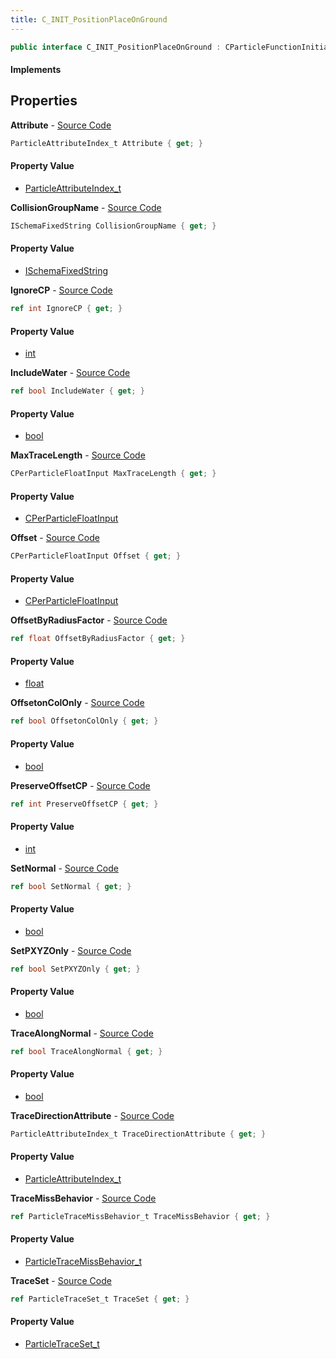```yaml
---
title: C_INIT_PositionPlaceOnGround
---
```


```csharp
public interface C_INIT_PositionPlaceOnGround : CParticleFunctionInitializer, CParticleFunction, ISchemaClass<CParticleFunction>, ISchemaClass<CParticleFunctionInitializer>, ISchemaClass<C_INIT_PositionPlaceOnGround>, ISchemaField, ISchemaClass, INativeHandle
```

#### Implements

## Properties

**Attribute** - [Source Code](https://github.com/swiftly-solution/swiftlys2/blob/master/managed/src/SwiftlyS2.Generated/Schemas/Interfaces/C_INIT_PositionPlaceOnGround.cs#L30)

```csharp
ParticleAttributeIndex_t Attribute { get; }
```

#### Property Value

- [ParticleAttributeIndex_t](/docs/api/shared/schemadefinitions/particleattributeindex_t)

**CollisionGroupName** - [Source Code](https://github.com/swiftly-solution/swiftlys2/blob/master/managed/src/SwiftlyS2.Generated/Schemas/Interfaces/C_INIT_PositionPlaceOnGround.cs#L20)

```csharp
ISchemaFixedString CollisionGroupName { get; }
```

#### Property Value

- [ISchemaFixedString](/docs/api/shared/schemas/ischemafixedstring)

**IgnoreCP** - [Source Code](https://github.com/swiftly-solution/swiftlys2/blob/master/managed/src/SwiftlyS2.Generated/Schemas/Interfaces/C_INIT_PositionPlaceOnGround.cs#L44)

```csharp
ref int IgnoreCP { get; }
```

#### Property Value

- [int](https://learn.microsoft.com/dotnet/api/system.int32)

**IncludeWater** - [Source Code](https://github.com/swiftly-solution/swiftlys2/blob/master/managed/src/SwiftlyS2.Generated/Schemas/Interfaces/C_INIT_PositionPlaceOnGround.cs#L26)

```csharp
ref bool IncludeWater { get; }
```

#### Property Value

- [bool](https://learn.microsoft.com/dotnet/api/system.boolean)

**MaxTraceLength** - [Source Code](https://github.com/swiftly-solution/swiftlys2/blob/master/managed/src/SwiftlyS2.Generated/Schemas/Interfaces/C_INIT_PositionPlaceOnGround.cs#L18)

```csharp
CPerParticleFloatInput MaxTraceLength { get; }
```

#### Property Value

- [CPerParticleFloatInput](/docs/api/shared/schemadefinitions/cperparticlefloatinput)

**Offset** - [Source Code](https://github.com/swiftly-solution/swiftlys2/blob/master/managed/src/SwiftlyS2.Generated/Schemas/Interfaces/C_INIT_PositionPlaceOnGround.cs#L16)

```csharp
CPerParticleFloatInput Offset { get; }
```

#### Property Value

- [CPerParticleFloatInput](/docs/api/shared/schemadefinitions/cperparticlefloatinput)

**OffsetByRadiusFactor** - [Source Code](https://github.com/swiftly-solution/swiftlys2/blob/master/managed/src/SwiftlyS2.Generated/Schemas/Interfaces/C_INIT_PositionPlaceOnGround.cs#L40)

```csharp
ref float OffsetByRadiusFactor { get; }
```

#### Property Value

- [float](https://learn.microsoft.com/dotnet/api/system.single)

**OffsetonColOnly** - [Source Code](https://github.com/swiftly-solution/swiftlys2/blob/master/managed/src/SwiftlyS2.Generated/Schemas/Interfaces/C_INIT_PositionPlaceOnGround.cs#L38)

```csharp
ref bool OffsetonColOnly { get; }
```

#### Property Value

- [bool](https://learn.microsoft.com/dotnet/api/system.boolean)

**PreserveOffsetCP** - [Source Code](https://github.com/swiftly-solution/swiftlys2/blob/master/managed/src/SwiftlyS2.Generated/Schemas/Interfaces/C_INIT_PositionPlaceOnGround.cs#L42)

```csharp
ref int PreserveOffsetCP { get; }
```

#### Property Value

- [int](https://learn.microsoft.com/dotnet/api/system.int32)

**SetNormal** - [Source Code](https://github.com/swiftly-solution/swiftlys2/blob/master/managed/src/SwiftlyS2.Generated/Schemas/Interfaces/C_INIT_PositionPlaceOnGround.cs#L28)

```csharp
ref bool SetNormal { get; }
```

#### Property Value

- [bool](https://learn.microsoft.com/dotnet/api/system.boolean)

**SetPXYZOnly** - [Source Code](https://github.com/swiftly-solution/swiftlys2/blob/master/managed/src/SwiftlyS2.Generated/Schemas/Interfaces/C_INIT_PositionPlaceOnGround.cs#L32)

```csharp
ref bool SetPXYZOnly { get; }
```

#### Property Value

- [bool](https://learn.microsoft.com/dotnet/api/system.boolean)

**TraceAlongNormal** - [Source Code](https://github.com/swiftly-solution/swiftlys2/blob/master/managed/src/SwiftlyS2.Generated/Schemas/Interfaces/C_INIT_PositionPlaceOnGround.cs#L34)

```csharp
ref bool TraceAlongNormal { get; }
```

#### Property Value

- [bool](https://learn.microsoft.com/dotnet/api/system.boolean)

**TraceDirectionAttribute** - [Source Code](https://github.com/swiftly-solution/swiftlys2/blob/master/managed/src/SwiftlyS2.Generated/Schemas/Interfaces/C_INIT_PositionPlaceOnGround.cs#L36)

```csharp
ParticleAttributeIndex_t TraceDirectionAttribute { get; }
```

#### Property Value

- [ParticleAttributeIndex_t](/docs/api/shared/schemadefinitions/particleattributeindex_t)

**TraceMissBehavior** - [Source Code](https://github.com/swiftly-solution/swiftlys2/blob/master/managed/src/SwiftlyS2.Generated/Schemas/Interfaces/C_INIT_PositionPlaceOnGround.cs#L24)

```csharp
ref ParticleTraceMissBehavior_t TraceMissBehavior { get; }
```

#### Property Value

- [ParticleTraceMissBehavior_t](/docs/api/shared/schemadefinitions/particletracemissbehavior_t)

**TraceSet** - [Source Code](https://github.com/swiftly-solution/swiftlys2/blob/master/managed/src/SwiftlyS2.Generated/Schemas/Interfaces/C_INIT_PositionPlaceOnGround.cs#L22)

```csharp
ref ParticleTraceSet_t TraceSet { get; }
```

#### Property Value

- [ParticleTraceSet_t](/docs/api/shared/schemadefinitions/particletraceset_t)


